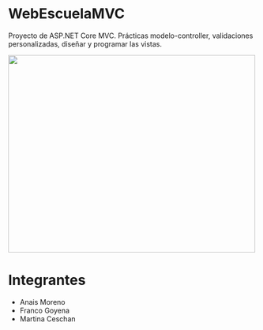 # WebEscuelaMVC
Proyecto de ASP.NET Core MVC. Prácticas modelo-controller, validaciones personalizadas, diseñar y programar las vistas.

<div align="row" >
      <img src="https://user-images.githubusercontent.com/98399167/223588650-20301b3f-2309-4c9a-9aa9-d99a558f14a9.png" width="500" height="400"  />
</div>
<h1>Integrantes</h1>
<ul>
<li>Anais Moreno</li>
<li>Franco Goyena</li>
<li>Martina Ceschan</li>
</ul>
